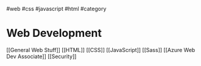 #web #css #javascript #html #category

# Web Development
[[General Web Stuff]]
[[HTML]]
[[CSS]]
[[JavaScript]]
[[Sass]]
[[Azure Web Dev Associate]]
[[Security]]